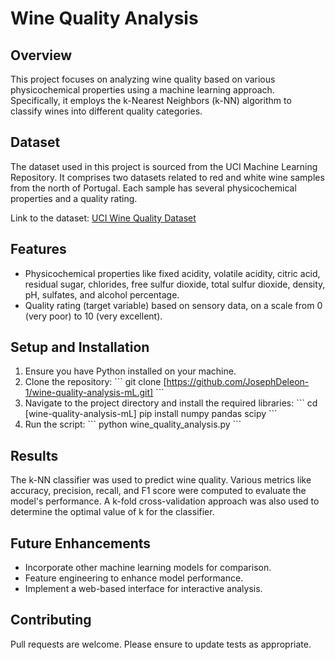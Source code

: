 # Wine Quality Analysis

## Overview

This project focuses on analyzing wine quality based on various physicochemical properties using a machine learning approach. Specifically, it employs the k-Nearest Neighbors (k-NN) algorithm to classify wines into different quality categories.

## Dataset

The dataset used in this project is sourced from the UCI Machine Learning Repository. It comprises two datasets related to red and white wine samples from the north of Portugal. Each sample has several physicochemical properties and a quality rating.

Link to the dataset: [UCI Wine Quality Dataset](https://archive.ics.uci.edu/ml/datasets/wine+quality)

## Features

- Physicochemical properties like fixed acidity, volatile acidity, citric acid, residual sugar, chlorides, free sulfur dioxide, total sulfur dioxide, density, pH, sulfates, and alcohol percentage.
- Quality rating (target variable) based on sensory data, on a scale from 0 (very poor) to 10 (very excellent).

## Setup and Installation

1. Ensure you have Python installed on your machine.
2. Clone the repository: 
\```
git clone [https://github.com/JosephDeleon-1/wine-quality-analysis-mL.git]
\```
3. Navigate to the project directory and install the required libraries:
\```
cd [wine-quality-analysis-mL]
pip install numpy pandas scipy
\```
4. Run the script:
\```
python wine_quality_analysis.py
\```

## Results

The k-NN classifier was used to predict wine quality. Various metrics like accuracy, precision, recall, and F1 score were computed to evaluate the model's performance. A k-fold cross-validation approach was also used to determine the optimal value of k for the classifier.

## Future Enhancements

- Incorporate other machine learning models for comparison.
- Feature engineering to enhance model performance.
- Implement a web-based interface for interactive analysis.

## Contributing

Pull requests are welcome. Please ensure to update tests as appropriate.
